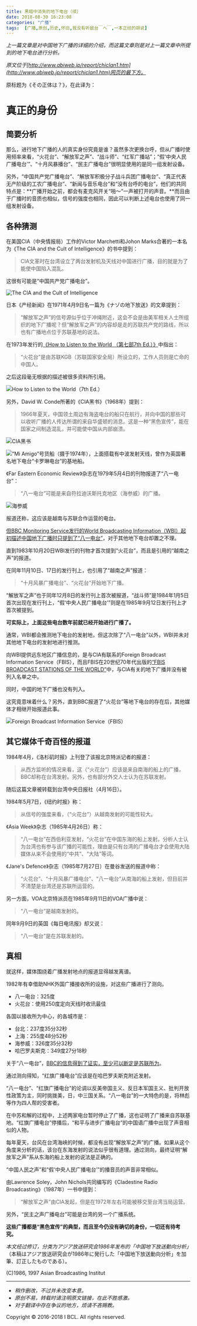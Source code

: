 ```yaml
---
title: 黑暗中消失的地下电台（续）
date: 2018-08-30 16:23:08
categories: "广播"
tags:  [广播,原创,历史,怀旧,我没有听敌台￣へ￣,一本正经的胡说]
---
```

*上一篇文章是对中国地下广播的详细的介绍，而这篇文章则是对上一篇文章中所提到的地下电台进行分析。*

*原文位于[http://www.abiweb.jp/report/chiclan1.htm](http://www.abiweb.jp/report/chiclan1.htm)网页的最下方。*

原标题为《その正体は？》，在此译为：

# 真正的身份

<!--more-->

## 简要分析

那么，进行地下广播的人的真实身份究竟是谁？虽然多次更换台呼，但从广播时使用频率来看，“火花台”、“解放军之声”、“战斗师”、“红军广播站”；“假‘中央人民广播电台’”、“十月风暴播台”、“民主广播电台”很明显使用的是同一组发射设备。

另外，“中国共产党广播电台”、“解放军积极分子战斗兵团广播电台”、“真正代表无产阶级的工农广播电台”、“新闻与音乐电台”和“没有台呼的电台”，他们的共同特点是：**广播开始之前，都会有麦克风开关“啪～”一声被打开的声音。**而且由于广播时的音质也相似，信号的强度也相同，因此可以判断上述电台也使用了同一组发射设备。

## 各种猜测

在美国CIA（中央情报局）工作的Victor Marchetti和Johon Marks合著的一本名为《The CIA and the Cult of Intelligence》的书中提到：

> CIA文革时在台湾设立了两台发射机及天线对中国进行广播，目的就是为了能使中国陷入混乱。

这很有可能是“中国共产党广播电台”。

![The CIA and the Cult of Intelligence](https://cdn-image.ibcl.us/CulturalRevolution-Issue_20180830/1.jpg "The CIA and the Cult of Intelligence")

日本《产经新闻》在1971年4月9日名一篇为《ナゾの地下放送》的文章提到：

> “解放军之声”的信号源似乎位于冲绳附近，这会不会是由美军相关人士所组织的地下广播呢？但“解放军之声”的内容却是走的苏联共产党的路线，所以也有广播地点位于苏联基地的说法。

在1973年发行的[《How to Listen to the World （第七部7th Ed.）》](http://www.ontheshortwaves.com/HTL.html)中指出：

> “火花台”是由苏联KGB（苏联国家安全局）所设立的，工作人员则是亡命的中国人。

之后这段毫无根据的描述被很多资料所引用。

![How to Listen to the World（7th Ed.）](https://cdn-image.ibcl.us/CulturalRevolution-Issue_20180830/2.jpg "How to Listen to the World（7th Ed.）")

另外，David W. Conde所著的《CIA黑书》（1968年）提到：

> 1966年夏天，中国领土周边有海盗电台的船只在航行，并向中国的那些可以收听广播的人传达所谓的来自华盛顿的消息。这是一种“黑色宣传”，能在国家之间制造混乱，并可能使中国从内部崩溃。

![CIA黑书](https://cdn-image.ibcl.us/CulturalRevolution-Issue_20180830/3.jpg "CIA黑书")

![“Mi Amigo”号货船（摄于1974年），上面搭载有中波发射天线，曾作为英国著名地下电台“卡罗琳电台”的基地船。](https://cdn-image.ibcl.us/CulturalRevolution-Issue_20180830/4.jpg "“Mi Amigo”号货船（摄于1974年），上面搭载有中波发射天线，曾作为英国著名地下电台“卡罗琳电台”的基地船。")

《Far Eastern Economic Review》杂志在1979年5月4日的刊物报道了“八一电台”：

> “八一电台”可能是来自符拉迪沃斯托克地区（海参威）的广播。

![海参威](https://cdn-image.ibcl.us/CulturalRevolution-Issue_20180830/5.jpg "海参威")

报道还称，这应该是越南与苏联合作运营的电台。

[但BBC Monitoring Service发行的World Broadcasting Information（WBI）起初描述中国地下广播时只提到了“八一电台”](https://ibcl.us/CulturalRevolution-Issue_20180829/#%E4%B8%AD%E8%B6%8A%E6%88%98%E4%BA%89%E4%B8%8E%E2%80%9C%E5%85%AB%E4%B8%80%E7%94%B5%E5%8F%B0%E2%80%9D)，对于其他地下电台却置之不理。

直到1983年10月20日WBI发行的刊物才首次提到“火花台”，而且是引用的“越南之声”的报道。

在同年11月10日、17日的发行刊上，也引用了“越南之声”报道：

> “十月风暴广播电台”、“火花台”开始地下广播。

“解放军之声”也于同年12月8日的发行刊上首次被报道，“战斗师”是1984年1月5日首次出现在发行刊上，“假‘中央人民广播电台’”则是在1985年9月12日发行刊上才首次被提到。

**可实际上，上面这些电台数年前就已经开始进行广播了。**

通常，WBI都会推测地下电台的发射地，但这次除了“八一电台”以外，WBI并未对其他地下电台的发射地进行推测。

向WBI提供远东地区广播信息的，是与CIA有联系的Foreign Broadcast Information Service（FBIS），而且FBIS在20世纪70年代出版的[“FBIS BROADCAST STATIONS OF THE WORLD”](https://www.americanradiohistory.com/FBIS_Master_Page.htm)中，与CIA有关的地下广播并没有被列入名单之中。

同时，中国的地下广播也没有列入。

这究竟意味着什么？另外，直到BBC报道了“火花台”等地下电台的存在后，其他媒体才相继开始报道此事。

![Foreign Broadcast Information Service（FBIS）](https://cdn-image.ibcl.us/CulturalRevolution-Issue_20180830/6.png "Foreign Broadcast Information Service（FBIS）")

## 其它媒体千奇百怪的报道

1984年4月，《洛杉矶时报》上刊登了该报北京特派记者的报道：

> 从西方监听的情况来看，这（“火花台”）应该是来自南海的船上的广播，BBC却称在台湾发射。另外，也有部分外交人士认为在苏联发射。

随后这篇文章被转载到台湾中央日报社（4月16日）。

1984年5月7日，《纽约时报》称：

> 从信号的强度来看，（“火花台”）从越南发射的可能性较大。

《Asia Week》杂志（1985年4月26日）称：

> “八一电台”在西伯利亚发射，“火花台”在中国东海的船上发射。分析人士认为台湾也有参与该广播的可能性，理由是只有台湾的广播电台才会使用大陆媒体从来不会使用的“中共”、“大陆”等词。

《Jane's Defence》杂志（1985年7月27日）在曼谷发送的报道中称：

> “火花台”、“十月风暴广播电台”、“八一电台”从南海的船上发射，但目前并不清楚是台湾还是苏联所运营的。

另一方面，VOA北京特派员在1985年9月11日的VOA广播中说：

> “八一电台”是越南发射的。

同年9月9日的英国《每日电讯报》却又说：

> “八一电台”是在苏联发射的。

## 真相

就这样，媒体围绕着广播发射地点的报道显得越发离谱。

1982年有幸借助NHK外国广播接收所的设施，对这些广播进行了测向。

 - 八一电台：325度
 - 火花台：使用250度定向天线时收讯最佳

各国以接收所为中心，的各城市是：

 - 台北：237度35分32秒
 - 上海：255度48分52秒
 - 海参威：326度35分32秒
 - 哈巴罗夫斯克：349度27分18秒

关于“八一电台”，[BBC的信息得到了证实，至少可以断定是苏联所为](https://ibcl.us/CulturalRevolution-Issue_20180829/#%E4%B8%AD%E8%B6%8A%E6%88%98%E4%BA%89%E4%B8%8E%E2%80%9C%E5%85%AB%E4%B8%80%E7%94%B5%E5%8F%B0%E2%80%9D)。

通过测向得知，“红旗广播电台”应该是在哈巴罗夫斯克附近发射。

“八一电台”、“红旗广播电台”的论调以反美帝国主义、反日本军国主义、批判开放性政策为主，同时挑拨美，日，中三国关系。“八一电台”的一大特色的是，将林彪等作为四人帮的受害者。

在中苏和解的过程中，上述两家电台暂时停止了广播，这也证明了广播来自苏联基地。“红旗广播电台”停播后，“和平与进步广播电台”的中国语广播中出现了声音相似的人物。

每年夏天，台风在台湾海峡的时候，都没有出现“解放军之声”的广播。如果从这个角度来分析的话，该台在东海发射的说法似乎很有道理。通过测向，最终证明“解放军之声”系从东海的船上发射的说法是正确的。

“中国人民之声”和“假‘中央人民广播电台’”的播音员的声音非常相似。

由Lawrence Soley，John Nichols共同编写的《Cladestine Radio Broadcasting》（1987年）一书中提到：

> “解放军之声”由CIA发起，但是在1972年左右可能被移交至台湾当局运营。

另外，“民主之声广播电台”可能是台湾的另一个广播系统。

**这些广播都是“黑色宣传”的典型，而且至今仍没有确切的身份，一切还有待考究。**

*本文经过修订，分类为アジア放送研究会1986年发布的「中国地下放送動向分析」*（本稿はアジア放送研究会が1986年に発行した「中国地下放送動向分析」を加筆、訂正したものである）。

(C)1986, 1997 Asian Broadcasting Institut

---

 - *稍作删改，不过并未改变本意。*
 - *原创不易，转载时请注明原文链接，在此不胜感激。*
 - *对于翻译中存在争议的地方，烦请不吝赐教。*

Copyright © 2016-2018 I BCL.
All rights reserved.